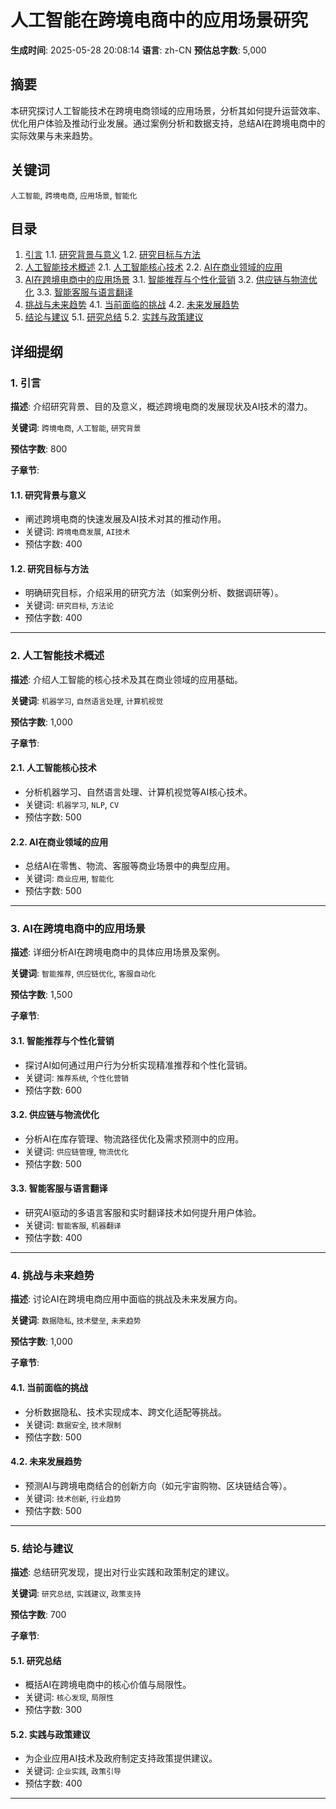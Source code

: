 # 人工智能在跨境电商中的应用场景研究

**生成时间**: 2025-05-28 20:08:14
**语言**: zh-CN
**预估总字数**: 5,000

## 摘要

本研究探讨人工智能技术在跨境电商领域的应用场景，分析其如何提升运营效率、优化用户体验及推动行业发展。通过案例分析和数据支持，总结AI在跨境电商中的实际效果与未来趋势。

## 关键词

`人工智能`, `跨境电商`, `应用场景`, `智能化`

## 目录

1. [引言](#引言)
   1.1. [研究背景与意义](#研究背景与意义)
   1.2. [研究目标与方法](#研究目标与方法)
2. [人工智能技术概述](#人工智能技术概述)
   2.1. [人工智能核心技术](#人工智能核心技术)
   2.2. [AI在商业领域的应用](#ai在商业领域的应用)
3. [AI在跨境电商中的应用场景](#ai在跨境电商中的应用场景)
   3.1. [智能推荐与个性化营销](#智能推荐与个性化营销)
   3.2. [供应链与物流优化](#供应链与物流优化)
   3.3. [智能客服与语言翻译](#智能客服与语言翻译)
4. [挑战与未来趋势](#挑战与未来趋势)
   4.1. [当前面临的挑战](#当前面临的挑战)
   4.2. [未来发展趋势](#未来发展趋势)
5. [结论与建议](#结论与建议)
   5.1. [研究总结](#研究总结)
   5.2. [实践与政策建议](#实践与政策建议)

## 详细提纲

### 1. 引言

**描述**: 介绍研究背景、目的及意义，概述跨境电商的发展现状及AI技术的潜力。

**关键词**: `跨境电商`, `人工智能`, `研究背景`

**预估字数**: 800

**子章节**:

#### 1.1. 研究背景与意义
- 阐述跨境电商的快速发展及AI技术对其的推动作用。
- 关键词: `跨境电商发展`, `AI技术`
- 预估字数: 400

#### 1.2. 研究目标与方法
- 明确研究目标，介绍采用的研究方法（如案例分析、数据调研等）。
- 关键词: `研究目标`, `方法论`
- 预估字数: 400

---

### 2. 人工智能技术概述

**描述**: 介绍人工智能的核心技术及其在商业领域的应用基础。

**关键词**: `机器学习`, `自然语言处理`, `计算机视觉`

**预估字数**: 1,000

**子章节**:

#### 2.1. 人工智能核心技术
- 分析机器学习、自然语言处理、计算机视觉等AI核心技术。
- 关键词: `机器学习`, `NLP`, `CV`
- 预估字数: 500

#### 2.2. AI在商业领域的应用
- 总结AI在零售、物流、客服等商业场景中的典型应用。
- 关键词: `商业应用`, `智能化`
- 预估字数: 500

---

### 3. AI在跨境电商中的应用场景

**描述**: 详细分析AI在跨境电商中的具体应用场景及案例。

**关键词**: `智能推荐`, `供应链优化`, `客服自动化`

**预估字数**: 1,500

**子章节**:

#### 3.1. 智能推荐与个性化营销
- 探讨AI如何通过用户行为分析实现精准推荐和个性化营销。
- 关键词: `推荐系统`, `个性化营销`
- 预估字数: 600

#### 3.2. 供应链与物流优化
- 分析AI在库存管理、物流路径优化及需求预测中的应用。
- 关键词: `供应链管理`, `物流优化`
- 预估字数: 500

#### 3.3. 智能客服与语言翻译
- 研究AI驱动的多语言客服和实时翻译技术如何提升用户体验。
- 关键词: `智能客服`, `机器翻译`
- 预估字数: 400

---

### 4. 挑战与未来趋势

**描述**: 讨论AI在跨境电商应用中面临的挑战及未来发展方向。

**关键词**: `数据隐私`, `技术壁垒`, `未来趋势`

**预估字数**: 1,000

**子章节**:

#### 4.1. 当前面临的挑战
- 分析数据隐私、技术实现成本、跨文化适配等挑战。
- 关键词: `数据安全`, `技术限制`
- 预估字数: 500

#### 4.2. 未来发展趋势
- 预测AI与跨境电商结合的创新方向（如元宇宙购物、区块链结合等）。
- 关键词: `技术创新`, `行业趋势`
- 预估字数: 500

---

### 5. 结论与建议

**描述**: 总结研究发现，提出对行业实践和政策制定的建议。

**关键词**: `研究总结`, `实践建议`, `政策支持`

**预估字数**: 700

**子章节**:

#### 5.1. 研究总结
- 概括AI在跨境电商中的核心价值与局限性。
- 关键词: `核心发现`, `局限性`
- 预估字数: 300

#### 5.2. 实践与政策建议
- 为企业应用AI技术及政府制定支持政策提供建议。
- 关键词: `企业实践`, `政策引导`
- 预估字数: 400

---
